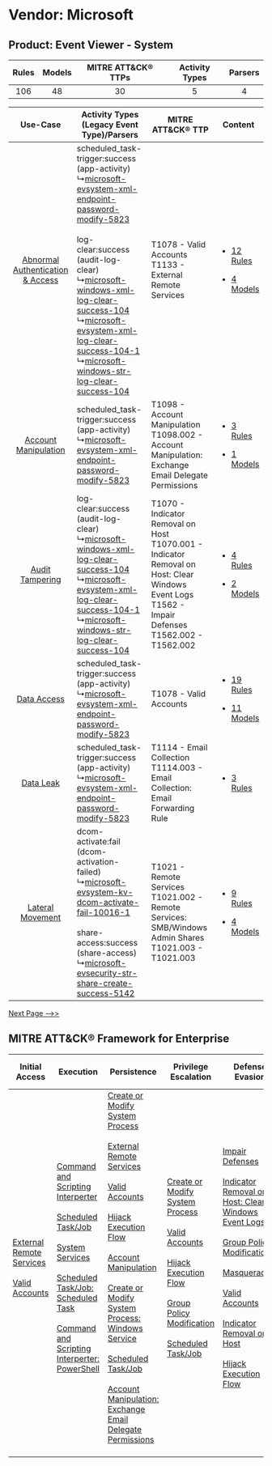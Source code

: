 Vendor: Microsoft
=================
Product: Event Viewer - System
------------------------------
| Rules | Models | MITRE ATT&CK® TTPs | Activity Types | Parsers |
|:-----:|:------:|:------------------:|:--------------:|:-------:|
|  106  |   48   |         30         |       5        |    4    |

|    Use-Case    | Activity Types (Legacy Event Type)/Parsers    | MITRE ATT&CK® TTP    | Content    |
|:----:| ---- | ---- | ---- |
| [Abnormal Authentication & Access](../../../UseCases/uc_abnormal_authentication_&_access.md) |  scheduled_task-trigger:success (app-activity)<br> ↳[microsoft-evsystem-xml-endpoint-password-modify-5823](Ps/pC_microsoftevsystemxmlendpointpasswordmodify5823.md)<br><br> log-clear:success (audit-log-clear)<br> ↳[microsoft-windows-xml-log-clear-success-104](Ps/pC_microsoftwindowsxmllogclearsuccess104.md)<br> ↳[microsoft-evsystem-xml-log-clear-success-104-1](Ps/pC_microsoftevsystemxmllogclearsuccess1041.md)<br> ↳[microsoft-windows-str-log-clear-success-104](Ps/pC_microsoftwindowsstrlogclearsuccess104.md)<br> | T1078 - Valid Accounts<br>T1133 - External Remote Services<br>    | [<ul><li>12 Rules</li></ul><ul><li>4 Models</li></ul>](RM/r_m_microsoft_event_viewer_-_system_Abnormal_Authentication_&_Access.md) |
|    [Account Manipulation](../../../UseCases/uc_account_manipulation.md)    |  scheduled_task-trigger:success (app-activity)<br> ↳[microsoft-evsystem-xml-endpoint-password-modify-5823](Ps/pC_microsoftevsystemxmlendpointpasswordmodify5823.md)<br>    | T1098 - Account Manipulation<br>T1098.002 - Account Manipulation: Exchange Email Delegate Permissions<br>    | [<ul><li>3 Rules</li></ul><ul><li>1 Models</li></ul>](RM/r_m_microsoft_event_viewer_-_system_Account_Manipulation.md)    |
|    [Audit Tampering](../../../UseCases/uc_audit_tampering.md)    |  log-clear:success (audit-log-clear)<br> ↳[microsoft-windows-xml-log-clear-success-104](Ps/pC_microsoftwindowsxmllogclearsuccess104.md)<br> ↳[microsoft-evsystem-xml-log-clear-success-104-1](Ps/pC_microsoftevsystemxmllogclearsuccess1041.md)<br> ↳[microsoft-windows-str-log-clear-success-104](Ps/pC_microsoftwindowsstrlogclearsuccess104.md)<br>    | T1070 - Indicator Removal on Host<br>T1070.001 - Indicator Removal on Host: Clear Windows Event Logs<br>T1562 - Impair Defenses<br>T1562.002 - T1562.002<br> | [<ul><li>4 Rules</li></ul><ul><li>2 Models</li></ul>](RM/r_m_microsoft_event_viewer_-_system_Audit_Tampering.md)    |
|    [Data Access](../../../UseCases/uc_data_access.md)    |  scheduled_task-trigger:success (app-activity)<br> ↳[microsoft-evsystem-xml-endpoint-password-modify-5823](Ps/pC_microsoftevsystemxmlendpointpasswordmodify5823.md)<br>    | T1078 - Valid Accounts<br>    | [<ul><li>19 Rules</li></ul><ul><li>11 Models</li></ul>](RM/r_m_microsoft_event_viewer_-_system_Data_Access.md)    |
|    [Data Leak](../../../UseCases/uc_data_leak.md)    |  scheduled_task-trigger:success (app-activity)<br> ↳[microsoft-evsystem-xml-endpoint-password-modify-5823](Ps/pC_microsoftevsystemxmlendpointpasswordmodify5823.md)<br>    | T1114 - Email Collection<br>T1114.003 - Email Collection: Email Forwarding Rule<br>    | [<ul><li>3 Rules</li></ul>](RM/r_m_microsoft_event_viewer_-_system_Data_Leak.md)    |
|    [Lateral Movement](../../../UseCases/uc_lateral_movement.md)    |  dcom-activate:fail (dcom-activation-failed)<br> ↳[microsoft-evsystem-kv-dcom-activate-fail-10016-1](Ps/pC_microsoftevsystemkvdcomactivatefail100161.md)<br><br> share-access:success (share-access)<br> ↳[microsoft-evsecurity-str-share-create-success-5142](Ps/pC_microsoftevsecuritystrsharecreatesuccess5142.md)<br>    | T1021 - Remote Services<br>T1021.002 - Remote Services: SMB/Windows Admin Shares<br>T1021.003 - T1021.003<br>    | [<ul><li>9 Rules</li></ul><ul><li>4 Models</li></ul>](RM/r_m_microsoft_event_viewer_-_system_Lateral_Movement.md)    |
[Next Page -->>](2_ds_microsoft_event_viewer_-_system.md)

MITRE ATT&CK® Framework for Enterprise
--------------------------------------
| Initial Access                                                                                                                                   | Execution                                                                                                                                                                                                                                                                                                                                                                                                                          | Persistence                                                                                                                                                                                                                                                                                                                                                                                                                                                                                                                                                                                                                                                                               | Privilege Escalation                                                                                                                                                                                                                                                                                                                                                                   | Defense Evasion                                                                                                                                                                                                                                                                                                                                                                                                                                                                                                                                            | Credential Access                                                                                                                                    | Discovery                                                              | Lateral Movement                                                                                                                                                       | Collection                                                                                                                                                            | Command and Control | Exfiltration | Impact |
| ------------------------------------------------------------------------------------------------------------------------------------------------ | ---------------------------------------------------------------------------------------------------------------------------------------------------------------------------------------------------------------------------------------------------------------------------------------------------------------------------------------------------------------------------------------------------------------------------------- | ----------------------------------------------------------------------------------------------------------------------------------------------------------------------------------------------------------------------------------------------------------------------------------------------------------------------------------------------------------------------------------------------------------------------------------------------------------------------------------------------------------------------------------------------------------------------------------------------------------------------------------------------------------------------------------------- | -------------------------------------------------------------------------------------------------------------------------------------------------------------------------------------------------------------------------------------------------------------------------------------------------------------------------------------------------------------------------------------- | ---------------------------------------------------------------------------------------------------------------------------------------------------------------------------------------------------------------------------------------------------------------------------------------------------------------------------------------------------------------------------------------------------------------------------------------------------------------------------------------------------------------------------------------------------------- | ---------------------------------------------------------------------------------------------------------------------------------------------------- | ---------------------------------------------------------------------- | ---------------------------------------------------------------------------------------------------------------------------------------------------------------------- | --------------------------------------------------------------------------------------------------------------------------------------------------------------------- | ------------------- | ------------ | ------ |
| [External Remote Services](https://attack.mitre.org/techniques/T1133)<br><br>[Valid Accounts](https://attack.mitre.org/techniques/T1078)<br><br> | [Command and Scripting Interperter](https://attack.mitre.org/techniques/T1059)<br><br>[Scheduled Task/Job](https://attack.mitre.org/techniques/T1053)<br><br>[System Services](https://attack.mitre.org/techniques/T1569)<br><br>[Scheduled Task/Job: Scheduled Task](https://attack.mitre.org/techniques/T1053/005)<br><br>[Command and Scripting Interperter: PowerShell](https://attack.mitre.org/techniques/T1059/001)<br><br> | [Create or Modify System Process](https://attack.mitre.org/techniques/T1543)<br><br>[External Remote Services](https://attack.mitre.org/techniques/T1133)<br><br>[Valid Accounts](https://attack.mitre.org/techniques/T1078)<br><br>[Hijack Execution Flow](https://attack.mitre.org/techniques/T1574)<br><br>[Account Manipulation](https://attack.mitre.org/techniques/T1098)<br><br>[Create or Modify System Process: Windows Service](https://attack.mitre.org/techniques/T1543/003)<br><br>[Scheduled Task/Job](https://attack.mitre.org/techniques/T1053)<br><br>[Account Manipulation: Exchange Email Delegate Permissions](https://attack.mitre.org/techniques/T1098/002)<br><br> | [Create or Modify System Process](https://attack.mitre.org/techniques/T1543)<br><br>[Valid Accounts](https://attack.mitre.org/techniques/T1078)<br><br>[Hijack Execution Flow](https://attack.mitre.org/techniques/T1574)<br><br>[Group Policy Modification](https://attack.mitre.org/techniques/T1484)<br><br>[Scheduled Task/Job](https://attack.mitre.org/techniques/T1053)<br><br> | [Impair Defenses](https://attack.mitre.org/techniques/T1562)<br><br>[Indicator Removal on Host: Clear Windows Event Logs](https://attack.mitre.org/techniques/T1070/001)<br><br>[Group Policy Modification](https://attack.mitre.org/techniques/T1484)<br><br>[Masquerading](https://attack.mitre.org/techniques/T1036)<br><br>[Valid Accounts](https://attack.mitre.org/techniques/T1078)<br><br>[Indicator Removal on Host](https://attack.mitre.org/techniques/T1070)<br><br>[Hijack Execution Flow](https://attack.mitre.org/techniques/T1574)<br><br> | [OS Credential Dumping](https://attack.mitre.org/techniques/T1003)<br><br>[Forced Authentication](https://attack.mitre.org/techniques/T1187)<br><br> | [Account Discovery](https://attack.mitre.org/techniques/T1087)<br><br> | [Remote Services](https://attack.mitre.org/techniques/T1021)<br><br>[Remote Services: SMB/Windows Admin Shares](https://attack.mitre.org/techniques/T1021/002)<br><br> | [Email Collection](https://attack.mitre.org/techniques/T1114)<br><br>[Email Collection: Email Forwarding Rule](https://attack.mitre.org/techniques/T1114/003)<br><br> |                     |              |        |